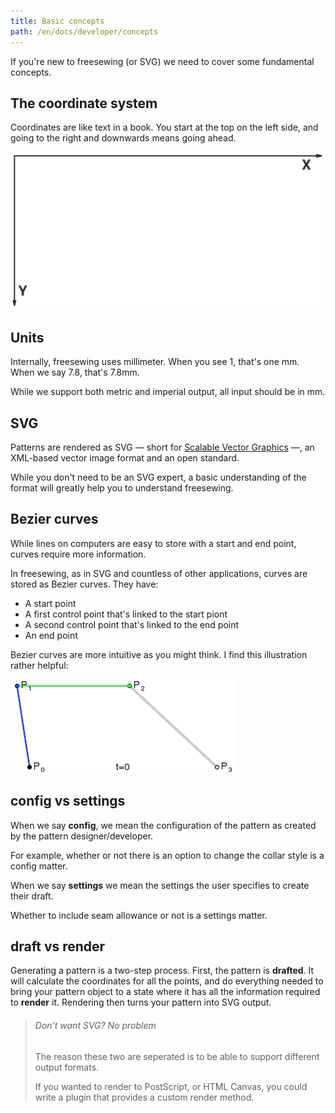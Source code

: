 ```yaml
---
title: Basic concepts
path: /en/docs/developer/concepts
---
```


If you're new to freesewing (or SVG) we need to cover some fundamental concepts.

## The coordinate system

Coordinates are like text in a book. 
You start at the top on the left side, and going to the right and downwards means going ahead.

![The SVG coordinate system; Just like reading a book](./coordinates.svg)

## Units

Internally, freesewing uses millimeter. 
When you see 1, that's one mm. When we say 7.8, that's 7.8mm.

While we support both metric and imperial output, all input should be in mm.

## SVG

Patterns are rendered as SVG — short for [Scalable Vector 
Graphics](https://en.wikipedia.org/wiki/Scalable_Vector_Graphics) —, 
an XML-based vector image format and an open standard.

While you don't need to be an SVG expert, a basic understanding of 
the format will greatly help you to understand freesewing.

## Bezier curves

While lines on computers are easy to store with a start and end point, curves require more information.

In freesewing, as in SVG and countless of other applications, curves are stored as Bezier curves.
They have:

 - A start point
 - A first control point that's linked to the start piont
 - A second control point that's linked to the end point
 - An end point

Bezier curves are more intuitive as you might think. I find this illustration rather helpful:

![](./bezier.gif)

## config vs settings

When we say **config**, we mean the configuration of the pattern as created by the 
pattern designer/developer.

For example, whether or not there is an option to change the collar style is a config matter.

When we say **settings** we mean the settings the user specifies to create their draft.

Whether to include seam allowance or not is a settings matter.

## draft vs render

Generating a pattern is a two-step process. First, the pattern is **drafted**. 
It will calculate the coordinates for all the points, and do everything needed
to bring your pattern object to a state where it has all the information required to 
**render** it. Rendering then turns your pattern into SVG output.

> ###### Don't want SVG? No problem
>
> The reason these two are seperated is to be able to support different output formats.
> 
> If you wanted to render to PostScript, or HTML Canvas, you could write a plugin that
> provides a custom render method.

